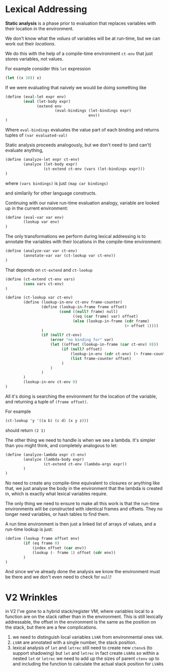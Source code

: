 # Lexical Addressing

**Static analysis** is a phase prior to evaluation that replaces variables
with their location in the environment.

We don't know what the *values* of variables will be at run-time, but
we can work out their *locations*.

We do this with the help of a compile-time environment `ct-env` that
just stores variables, not values.

For example consider this `let` expression

```scheme
(let ((x 10)) x)
```

If we were evaluating that naively we would be doing something like

```scheme
(define (eval-let expr env)
        (eval (let-body expr)
              (extend env
                      (eval-bindings (let-bindings expr)
                                     env))
)
```

Where `eval-bindings` evaluates the value part of each binding and
returns tuples of `(var evaluated-val)`

Static analysis proceeds analogously, but we don't need to (and can't)
evaluate anything,

```scheme
(define (analyze-let expr ct-env)
        (analyze (let-body expr)
                 (ct-extend ct-env (vars (let-bindings expr)))
)
```

where `(vars bindings)` is just `(map car bindings)`

and similarily for other language constructs.

Continuing with our naive run-time evaluation analogy, variable are
looked up in the current environment:

```scheme
(define (eval-var var env)
        (lookup var env)
)
```

The only transformations we perform during lexical addressing is
to annotate the variables with their locations in the compile-time
environment:

```scheme
(define (analyze-var var ct-env)
        (annotate-var var (ct-lookup var ct-env))
)
```

That depends on `ct-extend` and `ct-lookup`

```scheme
(define (ct-extend ct-env vars)
        (cons vars ct-env)
)
```

```scheme
(define (ct-lookup var ct-env)
        (define (lookup-in-env ct-env frame-counter)
                (define (lookup-in-frame frame offset)
                        (cond ((null? frame) null)
                              ((eq (car frame) var) offset)
                              (else (lookup-in-frame (cdr frame)
                                                     (+ offset 1))))
                )
                (if (null? ct-env)
                    (error "no binding for" var)
                    (let ((offset (lookup-in-frame (car ct-env) 0)))
                         (if (null? offset)
                             (lookup-in-env (cdr ct-env) (+ frame-counter 1))
                             (list frame-counter offset)
                         )
                    )
                )
        )
        (lookup-in-env ct-env 0)
)
```

All it's doing is searching the environment for the location of the
variable, and returning a tuple of `(frame offset)`.

For example

```scheme
(ct-lookup 'y '((a b) (c d) (x y z)))
```

should return `(2 1)`

The other thing we need to handle is when we see a lambda. It's simpler
than you might think, and completely analogous to let:

```scheme
(define (analyze-lambda expr ct-env)
        (analyze (lambda-body expr)
                 (ct-extend ct-env (lambda-args expr))
        )
)
```

No need to create any compile-time equivalent to closures or anything
like that, we just analyse the body in the environment that the lambda
is created in, which is exactly what lexical variables require.

The only thing we need to ensure to make all this work is that the
run-time environments will be constructed with identical frames and
offsets. They no longer need variables, or hash tables to find them.

A run time environment is then just a linked list of arrays of values,
and a run-time lookup is just:

```scheme
(define (lookup frame offset env)
        (if (eq frame 0)
            (index offset (car env))
            (lookup (- frame 1) offset (cdr env))
        )
)
```
And since we've already done the analysis we know the environment must
be there and we don't even need to check for `null`!

# V2 Wrinkles

in V2 I've gone to a hybrid stack/register VM, where variables local
to a function are on the stack rather than in the environment. This is
still lexically addressable, the offset in the environment is the same
as the position on the stack, but there are a few complications.

1. we need to distinguish local variables `LVAR` from environmental ones
   `VAR`.
2. `LVAR` are annotated with a single number, the stack position.
3. lexical analysis of `let` and `letrec` still need to create new
   `ctenv`s (to support shadowing) but `let` and `letrec` in fact create
   `LVAR`s so within a nested `let` or `letrec` we need to add up the
   sizes of parent `ctenv` up to and including the function to calculate
   the actual stack position for `LVAR`s
